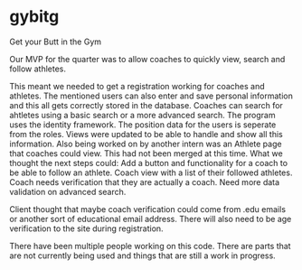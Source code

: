 # gybitg
Get your Butt in the Gym

Our MVP for the quarter was to allow coaches to quickly view, search and follow athletes.

This meant we needed to get a registration working for coaches and athletes. The mentioned users can also enter and save personal information and this all gets correctly stored in the database. Coaches can search for ahtletes using a basic search or a more advanced search. The program uses the identity framework. The position data for the users is seperate from the roles. Views were updated to be able to handle and show all this information. Also being worked on by another intern was an Athlete page that coaches could view. This had not been merged at this time. What we thought the next steps could: Add a button and functionality for a coach to be able to follow an athlete. Coach view with a list of their followed athletes. Coach needs verification that they are actually a coach.  Need more data validation on advanced search.

Client thought that maybe coach verification could come from .edu emails or another sort of educational email address.  There will also need to be age verification to the site during registration.

There have been multiple people working on this code.  There are parts that are not currently being used and things that are still a work in progress.
